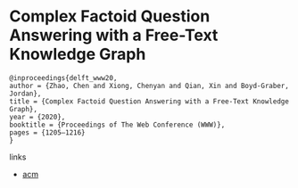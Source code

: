 # Complex Factoid Question Answering with a Free-Text Knowledge Graph

```
@inproceedings{delft_www20,
author = {Zhao, Chen and Xiong, Chenyan and Qian, Xin and Boyd-Graber, Jordan},
title = {Complex Factoid Question Answering with a Free-Text Knowledge Graph},
year = {2020},
booktitle = {Proceedings of The Web Conference (WWW)},
pages = {1205–1216}
}
```

links
- [acm](https://dl.acm.org/doi/abs/10.1145/3366423.3380197)
